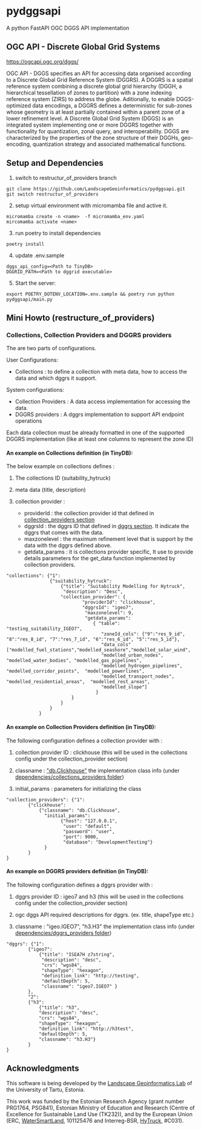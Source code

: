 # pydggsapi

A python FastAPI OGC DGGS API implementation

## OGC API - Discrete Global Grid Systems

https://ogcapi.ogc.org/dggs/

OGC API - DGGS specifies an API for accessing data organised according to a Discrete Global Grid Reference System (DGGRS). A DGGRS is a spatial reference system combining a discrete global grid hierarchy (DGGH, a hierarchical tessellation of zones to partition) with a zone indexing reference system (ZIRS) to address the globe. Aditionally, to enable DGGS-optimized data encodings, a DGGRS defines a deterministic for sub-zones whose geometry is at least partially contained within a parent zone of a lower refinement level. A Discrete Global Grid System (DGGS) is an integrated system implementing one or more DGGRS together with functionality for quantization, zonal query, and interoperability. DGGS are characterized by the properties of the zone structure of their DGGHs, geo-encoding, quantization strategy and associated mathematical functions.

## Setup and Dependencies

1. switch to restructur_of_providers branch

```
git clone https://github.com/LandscapeGeoinformatics/pydggsapi.git
git switch restructur_of_providers
```

2. setup virtual environment with micromamba file and active it. 

```
micromamba create -n <name>  -f micromamba_env.yaml
mircomamba activate <name>
```

3. run poetry to install dependencies

```
poetry install
```

4. update .env.sample 

```
dggs_api_config=<Path to TinyDB>
DGGRID_PATH=<Path to dggrid executable>
```

5. Start the server: 
```
export POETRY_DOTENV_LOCATION=.env.sample && poetry run python pydggsapi/main.py 
```

## Mini Howto (restructure_of_providers)


### Collections, Collection Providers and DGGRS providers

The are two parts of configurations. 

User Configurations:

 - Collections : to define a collection with meta data, how to access the data and which dggrs it support.

System configurations:

 - Collection Providers : A data access implementation for accessing the data.
 - DGGRS  providers : A dggrs implementation to support API endpoint operations

Each data collection must be already formatted  in one of the supported DGGRS implementation (like at least one columns to represent the zone ID)

#### An example on Collections definition (in TinyDB): 

The below example on collections defines : 

1. The collections ID (suitability_hytruck) 
2. meta data (title, description) 
3. collection provider : 

     - providerId          : the collection provider id that defined in [collection_providers section](#collection_provider_id)
     - dggrsId               : the dggrs ID that defined in [dggrs section](#dggrs_provider_id). It indicate the dggrs that comes with the data.
     - maxzonelevel    : the maximum refinement level that is support by the data with the dggrs defined above.
     - getdata_params :  it is collections provider specific, It use to provide details parameters for the get_data function implemented by collection providers.
```
"collections": {"1": 
				{"suitability_hytruck": 
					{"title": "Suitability Modelling for Hytruck",
				 	 "description": "Desc", 
				  	"collection_provider": {
				  			"providerId": "clickhouse", 
				  			"dggrsId": "igeo7",
				  			 "maxzonelevel": 9,
				  			 "getdata_params": 
				  			 	{ "table": "testing_suitability_IGEO7", 
				  			 	   "zoneId_cols": {"9":"res_9_id", "8":"res_8_id", "7":"res_7_id", "6":"res_6_id", "5":"res_5_id"},
				  			 	   "data_cols" ["modelled_fuel_stations","modelled_seashore","modelled_solar_wind",
				  			 	   "modelled_urban_nodes", "modelled_water_bodies", "modelled_gas_pipelines",
				  			 	   "modelled_hydrogen_pipelines", "modelled_corridor_points",  "modelled_powerlines", 
				  			 	   "modelled_transport_nodes", "modelled_residential_areas",  "modelled_rest_areas", 
				  			 	   "modelled_slope"]
				  			 	 }
				  		}
				  	}
				} 
			}
```

#### An example on Collection Providers definition (in TinyDB): 

The following configuration defines a collection provider with : 

<a name="collection_provider_id"></a>
1. collection provider ID : clickhouse (this will be used in the collections config under the collection_provider section)

2. classname : ["db\.Clickhouse"](pydggsapi/dependencies/collections_providers/db.py) the implementation class info (under [dependencies/collections_providers folder](pydggsapi/dependencies/collections_providers))

3. initial_params : parameters for initializing the class

```
"collection_providers": {"1": 
		{"clickhouse": 
			{"classname": "db.Clickhouse", 
			  "initial_params": 
			  		{"host": "127.0.0.1", 
			  		 "user": "default",
			  		 "password": "user", 
			  		 "port": 9000, 
			  		 "database": "DevelopmentTesting"} 
			  }
		}
}
```


#### An example on DGGRS providers definition (in TinyDB): 

The following configuration defines a dggrs provider with : 

<a name="dggrs_provider_id"></a>
1. dggrs provider ID : igeo7 and h3 (this will be used in the collections config under the collection_provider section)

2. ogc dggs API required descriptions for dggrs. (ex. title, shapeType etc.)

2. classname : "igeo\.IGEO7", "h3\.H3" the implementation class info (under [dependencies/dggrs_providers folder](pydggsapi/dependencies/dggrs_providers))

```
"dggrs": {"1": 
		{"igeo7": 
			{"title": "ISEA7H z7string",
			 "description": "desc", 
			 "crs": "wgs84", 
			 "shapeType": "hexagon", 
			 "definition_link": "http://testing", 
			 "defaultDepth": 5, 
			 "classname": "igeo7.IGEO7" }
		},
		"2": 
		{"h3": 
			{"title": "h3", 
			"description": "desc", 
			"crs": "wgs84", 
			"shapeType": "hexagon", 
			"definition_link": "http://h3test", 
			"defaultDepth": 5, 
			"classname": "h3.H3"}
		}
}
```




## Acknowledgments

This software is being developed by the [Landscape Geoinformatics Lab](https://landscape-geoinformatics.ut.ee/expertise/dggs/) of the University of Tartu, Estonia.

This work was funded by the Estonian Research Agency (grant number PRG1764, PSG841), Estonian Ministry of Education and Research (Centre of Excellence for Sustainable Land Use (TK232)), and by the European Union (ERC, [WaterSmartLand](https://water-smart-land.eu/), 101125476 and Interreg-BSR, [HyTruck](https://interreg-baltic.eu/project/hytruck/), #C031).




